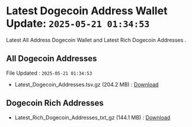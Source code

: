 # Latest Dogecoin Address Wallet Update: `2025-05-21 01:34:53`

Latest All Address Dogecoin Wallet and Latest Rich Dogecoin Addresses .

## All Dogecoin Addresses

File Updated : `2025-05-21 01:34:53`

- Latest_Dogecoin_Addresses.tsv.gz (204.2 MB) : [Download](https://github.com/Pymmdrza/Rich-Address-Wallet/releases/tag/Dogecoin)

## Dogecoin Rich Addresses

- Latest_Rich_Dogecoin_Addresses_txt_gz (144.1 MB) : [Download](https://github.com/Pymmdrza/Rich-Address-Wallet/releases/tag/Dogecoin)
